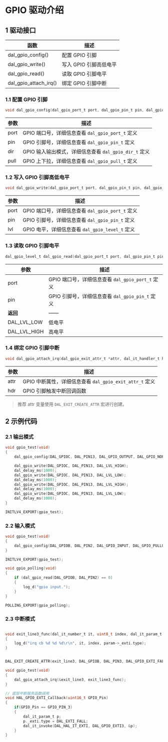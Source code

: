 # GPIO 驱动介绍

## 1 驱动接口

| **函数** | **描述**                      |
| ----------------- | ------------------- |
| dal_gpio_config()     | 配置 GPIO 引脚   |
| dal_gpio_write()     | 写入 GPIO 引脚高低电平      |
| dal_gpio_read()    | 读取 GPIO 引脚电平    |
| dal_gpio_attach_irq() | 绑定 GPIO 引脚中断 |

### 1.1 配置 GPIO 引脚

```c
void dal_gpio_config(dal_gpio_port_t port, dal_gpio_pin_t pin, dal_gpio_dir_t dir, dal_gpio_pull_t pull)
```

| **参数** | **描述**                           |
| -------- | ---------------------------------- |
| port     | GPIO 端口号，详细信息查看 `dal_gpio_port_t` 定义 |
| pin      | GPIO 引脚号，详细信息查看 `dal_gpio_pin_t` 定义 |
| dir      | GPIO 输入输出模式，详细信息查看 `dal_gpio_dir_t` 定义 |
| pull     | GPIO 上下拉，详细信息查看 `dal_gpio_pull_t` 定义 |

### 1.2 写入 GPIO 引脚高低电平

```c
void dal_gpio_write(dal_gpio_port_t port, dal_gpio_pin_t pin, dal_gpio_level_t lvl)
```

| **参数** | **描述**                           |
| -------- | ---------------------------------- |
| port     | GPIO 端口号，详细信息查看 `dal_gpio_port_t` 定义 |
| pin      | GPIO 引脚号，详细信息查看 `dal_gpio_pin_t` 定义 |
| lvl      | GPIO 电平，详细信息查看 `dal_gpio_level_t` 定义 |

### 1.3 读取 GPIO 引脚电平

```c
dal_gpio_level_t dal_gpio_read(dal_gpio_port_t port, dal_gpio_pin_t pin)
```

| **参数** | **描述**                           |
| -------- | ---------------------------------- |
| port     | GPIO 端口号，详细信息查看 `dal_gpio_port_t` 定义 |
| pin      | GPIO 引脚号，详细信息查看 `dal_gpio_pin_t` 定义 |
| **返回** | ——                                 |
| DAL_LVL_LOW  | 低电平            |
| DAL_LVL_HIGH | 高电平            |


### 1.4 绑定 GPIO 引脚中断

```c
void dal_gpio_attach_irq(dal_gpio_exit_attr_t *attr, dal_it_handler_t hdr)
```

| **参数** | **描述**                           |
| -------- | ---------------------------------- |
| attr     | GPIO 中断属性，详细信息查看 `dal_gpio_exit_attr_t` 定义 |
| hdr      | GPIO 引脚触发中断回调函数 |

> 推荐 attr 变量使用 `DAL_EXIT_CREATE_ATTR` 宏进行创建。

## 2 示例代码

### 2.1 输出模式

```c
void gpio_test(void)
{
    dal_gpio_config(DAL_GPIOC, DAL_PIN13, DAL_GPIO_OUTPUT, DAL_GPIO_NOPULL);

    dal_gpio_write(DAL_GPIOC, DAL_PIN13, DAL_LVL_HIGH);
    dal_delay_ms(1000);
    dal_gpio_write(DAL_GPIOC, DAL_PIN13, DAL_LVL_LOW);
    dal_delay_ms(1000);
    dal_gpio_write(DAL_GPIOC, DAL_PIN13, DAL_LVL_HIGH);
    dal_delay_ms(1000);
    dal_gpio_write(DAL_GPIOC, DAL_PIN13, DAL_LVL_LOW);
    dal_delay_ms(1000);
}

INITLV4_EXPORT(gpio_test);
```

### 2.2 输入模式

```c
void gpio_test(void)
{
    dal_gpio_config(DAL_GPIOB, DAL_PIN2, DAL_GPIO_INPUT, DAL_GPIO_PULLUP);
}

INITLV4_EXPORT(gpio_test);

void gpio_polling(void)
{
    if (dal_gpio_read(DAL_GPIOB, DAL_PIN2) == 0)
    {
        log_d("gpio input.");
    }
}

POLLING_EXPORT(gpio_polling);
```

### 2.3 中断模式

```c

void exit_line3_func(dal_it_number_t it, uint8_t index, dal_it_param_t *param, void *user_data)
{
    log_d("irq cb %d %d %d\r\n", it, index, param->_exti.type);
}


DAL_EXIT_CREATE_ATTR(exit_line3, DAL_GPIOB, DAL_PIN3, DAL_GPIO_EXTI_FALL, NULL);

void gpio_test(void)
{
    dal_gpio_attach_irq(&exit_line3, exit_line3_func);
}

// 底层中断服务函数调用
void HAL_GPIO_EXTI_Callback(uint16_t GPIO_Pin)
{
    if(GPIO_Pin == GPIO_PIN_3)
    {
        dal_it_param_t p;
        p._exti.type = DAL_EXTI_FALL;
        dal_it_invoke(DAL_HAL_IT_EXTI, DAL_GPIO_EXTI3, &p);
    }
}
```
